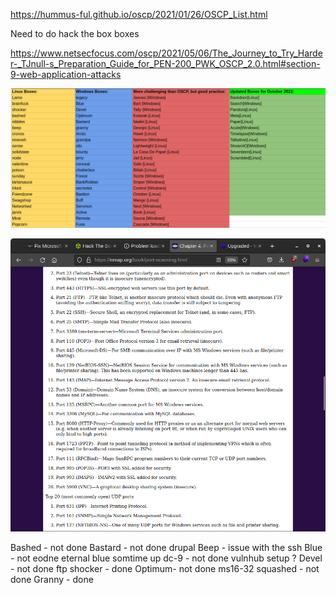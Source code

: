 https://hummus-ful.github.io/oscp/2021/01/26/OSCP_List.html

Need to do hack the box boxes

https://www.netsecfocus.com/oscp/2021/05/06/The_Journey_to_Try_Harder-_TJnull-s_Preparation_Guide_for_PEN-200_PWK_OSCP_2.0.html#section-9-web-application-attacks

![](20230206124505.png)  

![](2023-02-16-02-04-45.png)

Bashed - not done 
Bastard - not done drupal
Beep - issue with the ssh
Blue - not eodne eternal blue somtime up
dc-9 - not done vulnhub setup ?
Devel - not done ftp
shocker - done
Optimum- not done ms16-32
squashed - not done
Granny - done
